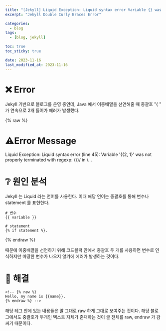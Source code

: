 ```yaml
---
title: "[Jekyll] Liquid Exception: Liquid syntax error Variable {} was not properly terminated with regexp: /\}\} 해결"
excerpt: "Jekyll Double Curly Braces Error"

categories:
  - blog
tags:
  - [blog, jekyll]

toc: true
toc_sticky: true

date: 2023-11-16
last_modified_at: 2023-11-16
---
```



# ❌ Error

Jekyll 기반으로 블로그를 운영 중인데, Java 에서 이중배열을 선언해줄 때 중괄호 "{
" 가 연속으로 2개 들어가 에러가 발생했다. 

{% raw %}

# ⚠️Error Message

  Liquid Exception: Liquid syntax error (line 45): Variable '{{2, 1}' was not properly terminated with regexp: /\}\}/ in /...

# ❔ 원인 분석

Jekyll 는 Liquid 라는 언어를 사용한다. 이때 해당 언어는 중괄호를 통해 변수나 statement 를 표현한다. 
 

```
# 변수 
{{ variable }} 

# statement
{% if statement %}.
```

{% endraw %}


때문에 이중배열을 선언하기 위해 코드블럭 안에서 중괄호 두 개를 사용하면 변수로 인식하지만 마땅한 변수가 나오지 않기에 에러가 발생하는 것이다. 

# 📝 해결

```
<!-- {% raw %}
Hello, my name is {{name}}.
{% endraw %} -->
```

<!-- 흔히 "{" 앞뒤로 \ 나 % 같은 기호를 통해 코드가 아닌 Char 이라 표현하지만 Jekyll 에서는 { % raw % } 테그를 사용한다. -->

해당 테그 안에 있는 내용들은 말 그대로 raw 하게 그대로 보여주는 것이다. 해당 블로그에서도 중괄호가 두개인 텍스트 자체가 존재하는 것이 글 전체를 raw, endraw 가 감싸기 때문이다.


